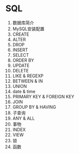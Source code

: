# SQL

1. 数据库简介
2. MySQL安装配置
3. CREATE
4. ALTER
5. DROP
6. INSERT
7. SELECT
8. ORDER BY
9. UPDATE
10. DELETE
11. LIKE & REGEXP
12. BETWEEN & IN
13. UNION
14. date & time
15. PRIMARY KEY & FOREIGN KEY
16. JOIN
17. GROUP BY & HAVING
18. 子查询
19. ANY & ALL
20. 事物
21. INDEX
22. VIEW
23. 锁
24. 函数